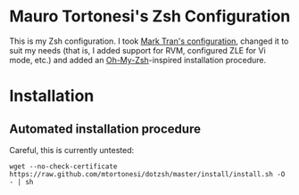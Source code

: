 # Mauro Tortonesi's Zsh Configuration

This is my Zsh configuration. I took [Mark Tran's configuration](https://github.com/marktran/zsh.d "Mark Tran's zsh.d GitHub
repository."), changed it to suit my needs (that is, I added support for RVM, configured ZLE for Vi mode, etc.) and added an
[Oh-My-Zsh](https://github.com/robbyrussell/oh-my-zsh "Oh-My-Zsh GitHub repository.")-inspired installation procedure.


# Installation

## Automated installation procedure

Careful, this is currently untested:

    wget --no-check-certificate https://raw.github.com/mtortonesi/dotzsh/master/install/install.sh -O - | sh
